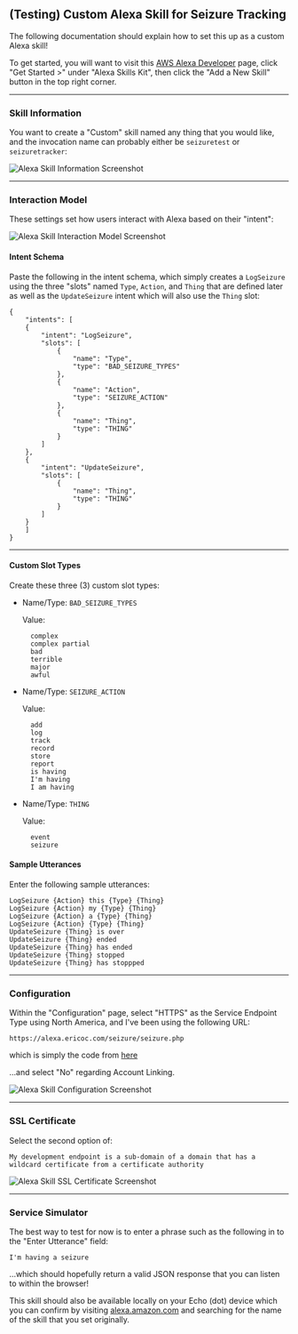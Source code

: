 ## (Testing) Custom Alexa Skill for Seizure Tracking

The following documentation should explain how to set this up as a custom Alexa skill!

To get started, you will want to visit this [AWS Alexa Developer](https://developer.amazon.com/edw/home.html#/) page, click "Get Started >" under "Alexa Skills Kit", then click the "Add a New Skill" button in the top right corner.

---

### Skill Information

You want to create a "Custom" skill named any thing that you would like, and the invocation name can probably either be `seizuretest` or `seizuretracker`:

![Alexa Skill Information Screenshot](https://raw.githubusercontent.com/ericoc/alexa-testing/master/seizure/skill-info.png "Alexa Skill Information Screenshot")

---

### Interaction Model

These settings set how users interact with Alexa based on their "intent":

![Alexa Skill Interaction Model Screenshot](https://raw.githubusercontent.com/ericoc/alexa-testing/master/seizure/interaction-model.png "Alexa Skill Interaction Model Screenshot")

#### Intent Schema

Paste the following in the intent schema, which simply creates a `LogSeizure` using the three "slots" named `Type`, `Action`, and `Thing` that are defined later as well as the `UpdateSeizure` intent which will also use the `Thing` slot:

	{
	    "intents": [
	    {
	        "intent": "LogSeizure",
	        "slots": [
	            {
	                "name": "Type",
	                "type": "BAD_SEIZURE_TYPES"
	            },
	            {
	                "name": "Action",
	                "type": "SEIZURE_ACTION"
	            },
	            {
	                "name": "Thing",
	                "type": "THING"
	            }
	        ]
	    },
	    {
	        "intent": "UpdateSeizure",
	        "slots": [
	            {
	                "name": "Thing",
	                "type": "THING"
	            }
	        ]
	    }
	    ]
	}

---

#### Custom Slot Types

Create these three (3) custom slot types:

* Name/Type: `BAD_SEIZURE_TYPES`

  Value:

		complex
		complex partial
		bad
		terrible
		major
		awful

* Name/Type: `SEIZURE_ACTION`

  Value:

		add
		log
		track
		record
		store
		report
		is having
		I'm having
		I am having

* Name/Type: `THING`

  Value:

		event
		seizure

#### Sample Utterances

Enter the following sample utterances:

	LogSeizure {Action} this {Type} {Thing}
	LogSeizure {Action} my {Type} {Thing}
	LogSeizure {Action} a {Type} {Thing}
	LogSeizure {Action} {Type} {Thing}
	UpdateSeizure {Thing} is over
	UpdateSeizure {Thing} ended
	UpdateSeizure {Thing} has ended
	UpdateSeizure {Thing} stopped
	UpdateSeizure {Thing} has stoppped

---

### Configuration

Within the "Configuration" page, select "HTTPS" as the Service Endpoint Type using North America, and I've been using the following URL:

	https://alexa.ericoc.com/seizure/seizure.php

which is simply the code from [here](seizure.php)

...and select "No" regarding Account Linking.

![Alexa Skill Configuration Screenshot](https://raw.githubusercontent.com/ericoc/alexa-testing/master/seizure/configuration.png "Alexa Skill Configuration Screenshot")

---

### SSL Certificate

Select the second option of:

`My development endpoint is a sub-domain of a domain that has a wildcard certificate from a certificate authority`

![Alexa Skill SSL Certificate Screenshot](https://raw.githubusercontent.com/ericoc/alexa-testing/master/seizure/ssl-certificate.png "Alexa Skill SSL Certificate Screenshot")

---

### Service Simulator

The best way to test for now is to enter a phrase such as the following in to the "Enter Utterance" field:

	I'm having a seizure

...which should hopefully return a valid JSON response that you can listen to within the browser!

This skill should also be available locally on your Echo (dot) device which you can confirm by visiting [alexa.amazon.com](http://alexa.amazon.com/spa/index.html#skills/your-skills/?ref-suffix=ysa_gw) and searching for the name of the skill that you set originally.
